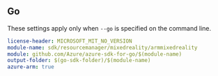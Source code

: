 ## Go

These settings apply only when `--go` is specified on the command line.

``` yaml $(go) && $(track2)
license-header: MICROSOFT_MIT_NO_VERSION
module-name: sdk/resourcemanager/mixedreality/armmixedreality
module: github.com/Azure/azure-sdk-for-go/$(module-name)
output-folder: $(go-sdk-folder)/$(module-name)
azure-arm: true
```
